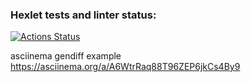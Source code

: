 ### Hexlet tests and linter status:
[![Actions Status](https://github.com/Data-Wan/python-project-lvl2/workflows/hexlet-check/badge.svg)](https://github.com/Data-Wan/python-project-lvl2/actions)

asciinema gendiff example
<https://asciinema.org/a/A6WtrRaq88T96ZEP6jkCs4By9>
